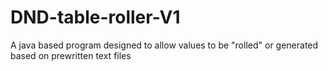 # DND-table-roller-V1
A java based program designed to allow values to be "rolled" or generated based on prewritten text files

